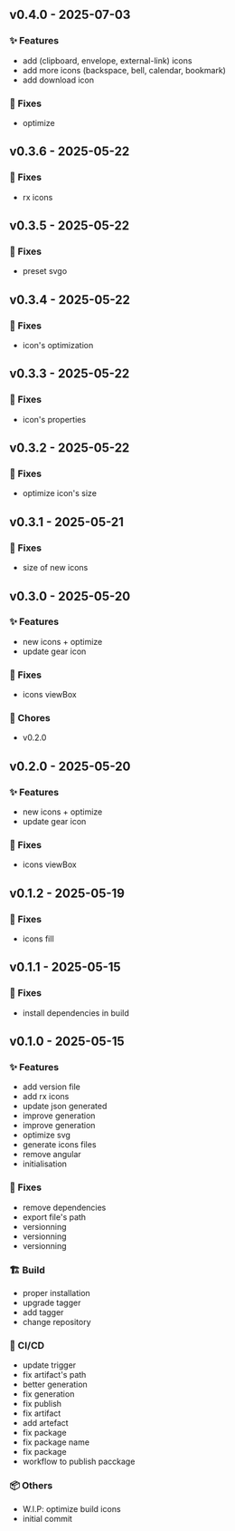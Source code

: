 ## v0.4.0 - 2025-07-03

### ✨ Features
- add (clipboard, envelope, external-link) icons
- add more icons (backspace, bell, calendar, bookmark)
- add download icon

### 🐛 Fixes
- optimize

## v0.3.6 - 2025-05-22

### 🐛 Fixes
- rx icons

## v0.3.5 - 2025-05-22

### 🐛 Fixes
- preset svgo

## v0.3.4 - 2025-05-22

### 🐛 Fixes
- icon's optimization

## v0.3.3 - 2025-05-22

### 🐛 Fixes
- icon's properties

## v0.3.2 - 2025-05-22

### 🐛 Fixes
- optimize icon's size

## v0.3.1 - 2025-05-21

### 🐛 Fixes
- size of new icons

## v0.3.0 - 2025-05-20

### ✨ Features
- new icons + optimize
- update gear icon

### 🐛 Fixes
- icons viewBox

### 🧹 Chores
- v0.2.0

## v0.2.0 - 2025-05-20

### ✨ Features
- new icons + optimize
- update gear icon

### 🐛 Fixes
- icons viewBox

## v0.1.2 - 2025-05-19

### 🐛 Fixes
- icons fill

## v0.1.1 - 2025-05-15

### 🐛 Fixes
- install dependencies in build

## v0.1.0 - 2025-05-15

### ✨ Features
- add version file
- add rx icons
- update json generated
- improve generation
- improve generation
- optimize svg
- generate icons files
- remove angular
- initialisation

### 🐛 Fixes
- remove dependencies
- export file's path
- versionning
- versionning
- versionning

### 🏗️ Build
- proper installation
- upgrade tagger
- add tagger
- change repository

### 🔧 CI/CD
- update trigger
- fix artifact's path
- better generation
- fix generation
- fix publish
- fix artifact
- add artefact
- fix package
- fix package name
- fix package
- workflow to publish pacckage

### 📦 Others
- W.I.P: optimize build icons
- initial commit

